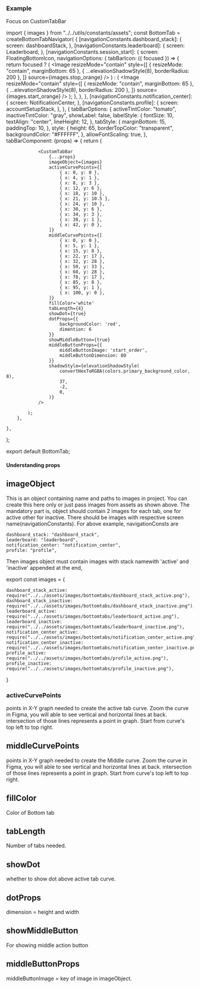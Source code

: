 ### Example

Focus on CustomTabBar

import { images } from "../../utils/constants/assets";
const BottomTab = createBottomTabNavigator(
	{
		[navigationConstants.dashboard_stack]: {
			screen: dashboardStack,
		},
		[navigationConstants.leaderboard]: {
			screen: Leaderboard,
		},
		[navigationConstants.session_start]: {
			screen: FloatingBottomIcon,
			navigationOptions: {
				tabBarIcon: ({ focused }) => {
					return focused ? (
						<Image
							resizeMode="contain"
							style={[
								{ resizeMode: "contain", marginBottom: 65 },
								{ ...elevationShadowStyle(8), borderRadius: 200 },
							]}
							source={images.stop_orange}
						/>
					) : (
						<Image
							resizeMode="contain"
							style={[
								{ resizeMode: "contain", marginBottom: 65 },
								{ ...elevationShadowStyle(8), borderRadius: 200 },
							]}
							source={images.start_orange}
						/>
					);
				},
			},
		},
		[navigationConstants.notification_center]: {
			screen: NotificationCenter,
		},
		[navigationConstants.profile]: {
			screen: accountSetupStack,
		},
	},
	{
		tabBarOptions: {
			activeTintColor: "tomato",
			inactiveTintColor: "gray",
			showLabel: false,
			labelStyle: {
				fontSize: 10,
				textAlign: "center",
				lineHeight: 12,
			},
			tabStyle: {
				marginBottom: 15,
				paddingTop: 10,
			},
			style: {
				height: 65,
				borderTopColor: "transparent",
				backgroundColor: "#FFFFFF",
			},
			allowFontScaling: true,
		},
		tabBarComponent: (props) => {
			return (

				<CustomTabBar
					{...props}
					imageObject={images}
					activeCurvePoints={[
						{ x: 0, y: 0 },
						{ x: 4, y: 1 },
						{ x: 8, y: 3 },
						{ x: 12, y: 6 },
						{ x: 18, y: 10 },
						{ x: 21, y: 10.5 },
						{ x: 24, y: 10 },
						{ x: 30, y: 6 },
						{ x: 34, y: 3 },
						{ x: 38, y: 1 },
						{ x: 42, y: 0 },
					]}
					middleCurvePoints={[
						{ x: 0, y: 0 },
						{ x: 5, y: 1 },
						{ x: 15, y: 8 },
						{ x: 22, y: 17 },
						{ x: 32, y: 28 },
						{ x: 50, y: 33 },
						{ x: 68, y: 28 },
						{ x: 78, y: 17 },
						{ x: 85, y: 8 },
						{ x: 95, y: 1 },
						{ x: 100, y: 0 },
					]}
					fillColor='white'
					tabLength={4}
					showDot={true}
					dotProps={{
						backgroundColor: 'red',
						dimention: 6
					}}
					showMiddleButton={true}
					middleButtonProps={{
						middleButtonImage: 'start_order',
						middleButtonDimension: 80
					}}
					shadowStyle={elevationShadowStyle(
						convertHexToRGBA(colors.primary_background_color, 8),
						37,
						-2,
						0,
					)}
				/>

			);
		},
		
	},
);

export default BottomTab;


#### Understanding props

## imageObject 
 This is an object containing name and paths to images in project. You can create this here only or just pass images from assets as shown above. The mandatory part is, object should contain 2 images for each tab, one for active other for inactive. There should be images with  respective screen name(navigationConstants). For above example, navigationConsts are 

    dashboard_stack: "dashboard_stack",
	leaderboard: "leaderboard",
	notification_center: "notification_center",
	profile: "profile",
    
Then images object must contain images with stack namewith 'active' and 'inactive' appended at the end,

export const images = {

    dashboard_stack_active: require("../../assets/images/bottomtabs/dashboard_stack_active.png"),
	dashboard_stack_inactive: require("../../assets/images/bottomtabs/dashboard_stack_inactive.png"),
	leaderboard_active: require("../../assets/images/bottomtabs/leaderboard_active.png"),
	leaderboard_inactive: require("../../assets/images/bottomtabs/leaderboard_inactive.png"),
	notification_center_active: require("../../assets/images/bottomtabs/notification_center_active.png"),
	notification_center_inactive: require("../../assets/images/bottomtabs/notification_center_inactive.png"),
	profile_active: require("../../assets/images/bottomtabs/profile_active.png"),
	profile_inactive: require("../../assets/images/bottomtabs/profile_inactive.png"),

}

### activeCurvePoints
points in X-Y graph needed to create the active tab curve. Zoom the curve in Figma, you will able to see vertical and horizontal lines at back. intersection of those lines represents a point in graph. Start from curve's top left to top right.


## middleCurvePoints
points in X-Y graph needed to create the Middle curve. Zoom the curve in Figma, you will able to see vertical and horizontal lines at back. intersection of those lines represents a point in graph. Start from curve's top left to top right.

## fillColor
Color of Bottom tab

## tabLength
Number of tabs needed.

## showDot
whether to show dot above active tab curve.

## dotProps
dimension = height and width

## showMiddleButton
For showing middle action button

## middleButtonProps
middleButtonImage = key of image in imageObject.